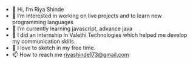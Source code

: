 - 👋 Hi, I’m Riya Shinde
- 👀 I’m interested in working on live projects and to learn new programming languages
- 🌱 I’m currently learning javascript, advance java
- 💞️ I did an internship in Valethi Technologies which helped me develop my communication skills.
- 🎨 I love to sketch in my free time.
- 📫 How to reach me riyashinde173@gmail.com

<!---
riyashinde203/riyashinde203 is a ✨ special ✨ repository because its `README.md` (this file) appears on your GitHub profile.
You can click the Preview link to take a look at your changes.
--->
